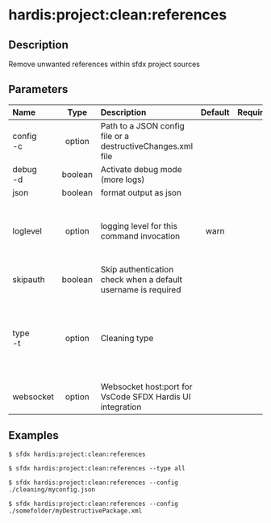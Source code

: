 <!-- This file has been generated with command 'sfdx hardis:doc:plugin:generate'. Please do not update it manually or it may be overwritten -->
# hardis:project:clean:references

## Description

Remove unwanted references within sfdx project sources

## Parameters

|Name|Type|Description|Default|Required|Options|
|:---|:--:|:----------|:-----:|:------:|:-----:|
|config<br/>-c|option|Path to a JSON config file or a destructiveChanges.xml file||||
|debug<br/>-d|boolean|Activate debug mode (more logs)||||
|json|boolean|format output as json||||
|loglevel|option|logging level for this command invocation|warn||trace<br/>debug<br/>info<br/>warn<br/>error<br/>fatal|
|skipauth|boolean|Skip authentication check when a default username is required||||
|type<br/>-t|option|Cleaning type|||all<br/>caseentitlement<br/>dashboards<br/>datadotcom<br/>destructivechanges<br/>localfields<br/>productrequest<br/>entitlement|
|websocket|option|Websocket host:port for VsCode SFDX Hardis UI integration||||

## Examples

```shell
$ sfdx hardis:project:clean:references
```

```shell
$ sfdx hardis:project:clean:references --type all
```

```shell
$ sfdx hardis:project:clean:references --config ./cleaning/myconfig.json
```

```shell
$ sfdx hardis:project:clean:references --config ./somefolder/myDestructivePackage.xml
```


